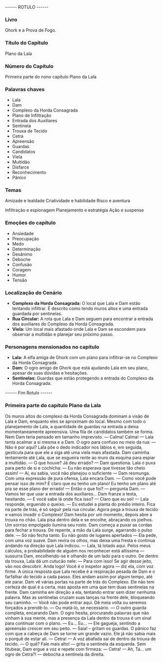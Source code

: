 ------ ROTULO ------

### Livro

Ghork e a Prova de Fogo.

### Título do Capítulo

Plano da Lala

### Número do Capítulo

Primeira parte do nono capítulo Plano da Lala

### Palavras chaves

- Lala
- Dam
- Complexo da Horda Consagrada
- Plano de Infiltração
- Entrada dos Auxiliares
- Sentinela
- Trouxa de Tecido
- Cetra
- Apreensão
- Guardas
- Candidatos
- Viela
- Multidão
- Disfarce
- Reconhecimento
- Pânico

### Temas

Amizade e lealdade
Criatividade e habilidade
Risco e aventura

Infiltração e espionagem
Planejamento e estratégia
Ação e suspense

### Emoções do capítulo

- Ansiedade
- Preocupação
- Medo
- Determinação
- Desânimo
- Deboche
- Confusão
- Coragem
- Humor
- Tensão

### Localização do Cenário

- **Complexo da Horda Consagrada:** O local que Lala e Dam estão tentando infiltrar. É descrito como tendo muros altos e uma entrada guardada por sentinelas.
- **Rua Circular:** A rota que Lala e Dam seguem para encontrar a entrada dos auxiliares do Complexo da Horda Consagrada.
- **Viela:** Um local mais afastado onde Lala e Dam se escondem para observar a multidão e planejar seu próximo passo.

### Personagens mensionados no capítulo

- **Lala:** A elfa amiga de Ghork com um plano para infiltrar-se no Complexo da Horda Consagrada.
- **Dam:** O ogro amigo de Ghork que está ajudando Lala em seu plano, apesar de suas dúvidas e hesitações.
- **Sentinelas:** Guardas que estão protegendo a entrada do Complexo da Horda Consagrada.

------ Fim Rotulo ------

### Primeira parte do capítulo Plano da Lala

Os muros altos do complexo da Horda Consagrada dominam a visão de Lala e Dam, enquanto eles se aproximam do local. Mesmo com todo o planejamento de Lala, a quantidade de guardas na entrada a deixa momentaneamente apreensiva. Uma fila de candidatos também se forma. Nem Dam teria pensado em tamanho imprevisto.
— Calma! Calma! — Lala tenta acalmar a si mesma e a Dam.
O ogro para confuso no meio da rua: 
— Não é por aqui?
Lala põe o dedo indicador nos lábios e, em seguida, gesticula para que ele a siga até uma viela mais afastada. Dam caminha lentamente até Lala, que se esgueira rente ao muro da esquina para espiar a multidão.
— O que houve? Já deu errado? — Dam questiona.
Lala o puxa para perto de si e cochicha: 
— Eu não esperava que tivesse tão cheio assim!
— Ai, eu sabia, você não planejou o suficiente — Dam resmunga.
Com uma expressão de pura ofensa, Lala encara Dam. — Como você pode pensar isso de mim? É claro que eu tenho um plano! Eu tenho um plano até pra se esse plano der errado!
— Então o que foi? — pergunta Dam.
— Vamos ter que usar a entrada dos auxiliares… 
Dam franze a testa, hesitando. — E você sabe lá onde fica isso?
— Claro que eu sei! — Lala responde, erguendo o queixo. — Eu estudei a planta do prédio inteiro. Fica na parte de trás, é só seguir pela rua circular. Agora pega a trouxa de tecido e vamos invadir o Complexo!
Dam hesita por um momento, depois abre a trouxa no chão. Lala pisa dentro dela e se encolhe, abraçando os joelhos. Um sorriso empolgado ilumina seu rosto. Dam começa a puxar as cordas para fechar a trouxa. De repente, a mão da Lala surge, agarrando o pulso dele.
— Só não fecha tanto. Eu não gosto de lugares apertados — Ela pede, com uma voz suave.
Dam revira os olhos, mas deixa uma fresta e continua andando na direção que Lala indicou.
— Lala, tá lotado aqui. Pelos meus cálculos, a probabilidade de alguém nos reconhecer está altíssima — sussurra Dam, encolhendo-se e olhando de um lado para o outro.
De dentro da trouxa, Lala dá um cutucão nele:
— Para com isso! Se agir desse jeito, vão nos descobrir. Anda logo! Você é o inspetor agora — diz ela, com voz firme.
A única resposta que Lala recebe é a respiração pesada de Dam e o farfalhar do tecido a cada passo. Eles andam assim por algum tempo, até ele parar.
Dam vê várias portas na parte de trás do Complexo. Ele não tem certeza de qual é a certa, mas aposta em uma que tem duas sentinelas na frente. Dam caminha em direção a ela, tentando entrar sem dizer nenhuma palavra. Mas as sentinelas cruzam suas lanças na frente dele, bloqueando seu caminho.
— Você não pode entrar aqui. Dê meia volta ou seremos forçados a prendê-lo. 
— Ou matá-lo, se necessário. — O outro guarda completa, encarando Dam.
O ogro hesita, procurando palavras que não vinham à sua mente, mas a presença da Lala dentro da trouxa é um sinal para continuar com o plano. 
— Eu... Eu... — Ele gagueja, sentindo a apreensão crescer em seu peito.
— Saia! – gritam os guardas. 
O pânico faz com que a cabeça de Dam se torne um grande vazio. Ele já não sabia mais o porquê de estar ali.
— Cetra! — A voz abafada sai de dentro da trouxa de tecido.
— O quê? Fale mais alto! — grita a sentinela da esquerda.
Sem titubear, Dam ergue a voz e repete com firmeza: 
— Cetra!
— Ah, Tá... um ogro de Cetra?! — debocha a sentinela da direita.